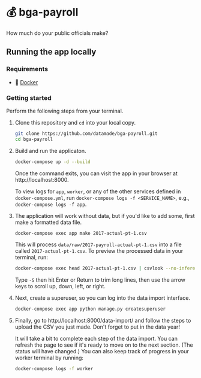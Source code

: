 # 💰 bga-payroll

How much do your public officials make?

## Running the app locally

### Requirements

- 🐳 [Docker](https://hub.docker.com/search/?type=edition&offering=community)

### Getting started

Perform the following steps from your terminal.

1. Clone this repository and `cd` into your local copy.

    ```bash
    git clone https://github.com/datamade/bga-payroll.git
    cd bga-payroll
    ```
2. Build and run the applicaton.

    ```bash
    docker-compose up -d --build
    ```

    Once the command exits, you can visit the app in your browser at
    http://localhost:8000.

    To view logs for `app`, `worker`, or any of the other services defined in
    `docker-compose.yml`, run `docker-compose logs -f <SERVICE_NAME>`, e.g.,
    `docker-compose logs -f app`.

3. The application will work without data, but if you'd like to add some,
first make a formatted data file.

    ```bash
    docker-compose exec app make 2017-actual-pt-1.csv
    ```

    This will process `data/raw/2017-payroll-actual-pt-1.csv` into a file called `2017-actual-pt-1.csv`. To preview the processed data in your
    terminal, run:

    ```bash
    docker-compose exec head 2017-actual-pt-1.csv | csvlook --no-inference | less
    ```

    Type `-S` then hit Enter or Return to trim long lines, then use the arrow keys to scroll up, down, left, or right.

4. Next, create a superuser, so you can log into the data import interface.

    ```bash
    docker-compose exec app python manage.py createsuperuser
    ```

5. Finally, go to http://localhost:8000/data-import/ and follow the steps to upload the CSV you just made. Don't forget to put in the data year!

    It will take a bit to complete each step of the data import. You can refresh the page to see if it's ready to move on to the next section. (The status will have changed.) You can also keep track of progress in your worker terminal by running:

    ```bash
    docker-compose logs -f worker
    ```
